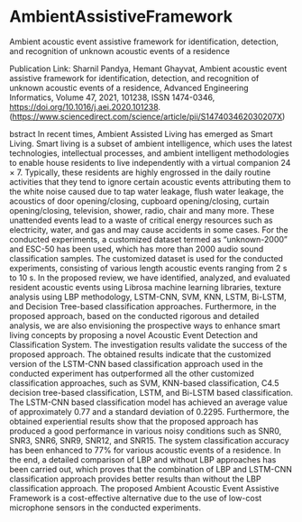 # AmbientAssistiveFramework
Ambient acoustic event assistive framework for identification, detection, and recognition of unknown acoustic events of a residence

Publication Link: 
Sharnil Pandya, Hemant Ghayvat,
Ambient acoustic event assistive framework for identification, detection, and recognition of unknown acoustic events of a residence,
Advanced Engineering Informatics,
Volume 47,
2021,
101238,
ISSN 1474-0346,
https://doi.org/10.1016/j.aei.2020.101238.
(https://www.sciencedirect.com/science/article/pii/S147403462030207X)

bstract
In recent times, Ambient Assisted Living has emerged as Smart Living. Smart living is a subset of ambient intelligence, which uses the latest technologies, intellectual processes, and ambient intelligent methodologies to enable house residents to live independently with a virtual companion 24 × 7. Typically, these residents are highly engrossed in the daily routine activities that they tend to ignore certain acoustic events attributing them to the white noise caused due to tap water leakage, flush water leakage, the acoustics of door opening/closing, cupboard opening/closing, curtain opening/closing, television, shower, radio, chair and many more. These unattended events lead to a waste of critical energy resources such as electricity, water, and gas and may cause accidents in some cases. For the conducted experiments, a customized dataset termed as “unknown-2000” and ESC-50 has been used, which has more than 2000 audio sound classification samples. The customized dataset is used for the conducted experiments, consisting of various length acoustic events ranging from 2 s to 10 s. In the proposed review, we have identified, analyzed, and evaluated resident acoustic events using Librosa machine learning libraries, texture analysis using LBP methodology, LSTM-CNN, SVM, KNN, LSTM, Bi-LSTM, and Decision Tree-based classification approaches. Furthermore, in the proposed approach, based on the conducted rigorous and detailed analysis, we are also envisioning the prospective ways to enhance smart living concepts by proposing a novel Acoustic Event Detection and Classification System. The investigation results validate the success of the proposed approach. The obtained results indicate that the customized version of the LSTM-CNN based classification approach used in the conducted experiment has outperformed all the other customized classification approaches, such as SVM, KNN-based classification, C4.5 decision tree-based classification, LSTM, and Bi-LSTM based classification. The LSTM-CNN based classification model has achieved an average value of approximately 0.77 and a standard deviation of 0.2295. Furthermore, the obtained experiential results show that the proposed approach has produced a good performance in various noisy conditions such as SNR0, SNR3, SNR6, SNR9, SNR12, and SNR15. The system classification accuracy has been enhanced to 77% for various acoustic events of a residence. In the end, a detailed comparison of LBP and without LBP approaches has been carried out, which proves that the combination of LBP and LSTM-CNN classification approach provides better results than without the LBP classification approach. The proposed Ambient Acoustic Event Assistive Framework is a cost-effective alternative due to the use of low-cost microphone sensors in the conducted experiments.
